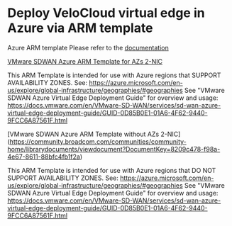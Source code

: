 # Deploy VeloCloud virtual edge in Azure via ARM template
Azure ARM template
Please refer to the [documentation](https://techdocs.broadcom.com/us/en/vmware-sde/velocloud-sase/vmware-velocloud-sd-wan/Services/azure-virtual-edge-deployment-guide/arm-template-overview.html)


[VMware SDWAN Azure ARM Template for AZs 2-NIC](https://community.broadcom.com/communities/community-home/librarydocuments/viewdocument?DocumentKey=04598214-527e-46b1-9fa9-4e30bdba4da0)

This ARM Template is intended for use with Azure regions that SUPPORT AVAILABILITY ZONES. 
See: https://azure.microsoft.com/en-us/explore/global-infrastructure/geographies/#geographies 
See "VMware SDWAN Azure Virtual Edge Deployment Guide" for overview and usage: https://docs.vmware.com/en/VMware-SD-WAN/services/sd-wan-azure-virtual-edge-deployment-guide/GUID-0D85B0E1-01A6-4F62-9440-9FCC6A87561F.html

[VMware SDWAN Azure ARM Template without AZs 2-NIC] (https://community.broadcom.com/communities/community-home/librarydocuments/viewdocument?DocumentKey=8209c478-f98a-4e67-8611-88bfc4fb1f2a)

This ARM Template is intended for use with Azure regions that DO NOT SUPPORT AVAILABILITY ZONES. 
See: https://azure.microsoft.com/en-us/explore/global-infrastructure/geographies/#geographies 
See "VMware SDWAN Azure Virtual Edge Deployment Guide" for overview and usage: https://docs.vmware.com/en/VMware-SD-WAN/services/sd-wan-azure-virtual-edge-deployment-guide/GUID-0D85B0E1-01A6-4F62-9440-9FCC6A87561F.html
